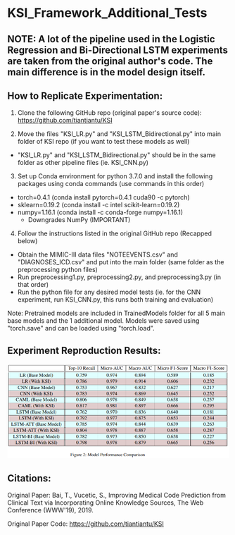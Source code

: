 # KSI_Framework_Additional_Tests

## NOTE: A lot of the pipeline used in the Logistic Regression and Bi-Directional LSTM experiments are taken from the original author's code. The main difference is in the model design itself.

## How to Replicate Experimentation:

1. Clone the following GitHub repo (original paper's source code): https://github.com/tiantiantu/KSI

2. Move the files "KSI_LR.py" and "KSI_LSTM_Bidirectional.py" into main folder of KSI repo (if you want to test these models as well)
- "KSI_LR.py" and "KSI_LSTM_Bidirectional.py" should be in the same folder as other pipeline files (ie. KSI_CNN.py)

3. Set up Conda environment for python 3.7.0 and install the following packages using conda commands (use commands in this order)
- torch=0.4.1 (conda install pytorch=0.4.1 cuda90 -c pytorch)
- sklearn=0.19.2 (conda install -c intel scikit-learn=0.19.2)
- numpy=1.16.1 (conda install -c conda-forge numpy=1.16.1)
  - Downgrades NumPy (IMPORTANT)

4. Follow the instructions listed in the original GitHub repo (Recapped below)
- Obtain the MIMIC-III data files "NOTEEVENTS.csv" and "DIAGNOSES_ICD.csv" and put into the main folder (same folder as the preprocessing python files)
- Run preprocessing1.py, preprocessing2.py, and preprocessing3.py (in that order)
- Run the python file for any desired model tests (ie. for the CNN experiment, run KSI_CNN.py, this runs both training and evaluation)


Note: Pretrained models are included in TrainedModels folder for all 5 main base models and the 1 additional model. Models were saved using "torch.save" and can be loaded using "torch.load".

## Experiment Reproduction Results:
![alt text](https://github.com/wchan4/KSI_Framework_Additional_Tests/blob/main/model_performance.PNG?raw=true)


## Citations:
Original Paper: Bai, T., Vucetic, S., Improving Medical Code Prediction from Clinical Text via Incorporating Online Knowledge Sources, The Web Conference (WWW'19), 2019.

Original Paper Code: https://github.com/tiantiantu/KSI

